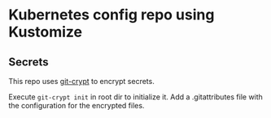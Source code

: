 # Kubernetes config repo using Kustomize

## Secrets
This repo uses [git-crypt](https://www.agwa.name/projects/git-crypt/) to encrypt secrets.

Execute ```git-crypt init``` in root dir to initialize it.
Add a .gitattributes file with the configuration for the encrypted files.